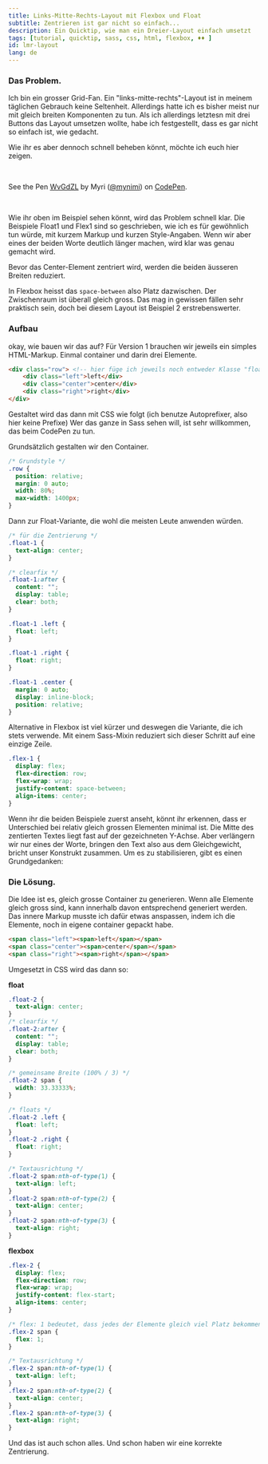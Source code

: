 ```yaml
---
title: Links-Mitte-Rechts-Layout mit Flexbox und Float
subtitle: Zentrieren ist gar nicht so einfach...
description: Ein Quicktip, wie man ein Dreier-Layout einfach umsetzt
tags: [tutorial, quicktip, sass, css, html, flexbox, ♦♦ ]
id: lmr-layout
lang: de
---
```

### Das Problem.
Ich bin ein grosser Grid-Fan. Ein "links-mitte-rechts"-Layout ist in meinem täglichen Gebrauch keine Seltenheit. Allerdings hatte ich es bisher meist nur mit gleich breiten Komponenten zu tun. Als ich allerdings letztesn mit drei Buttons das Layout umsetzen wollte, habe ich festgestellt, dass es gar nicht so einfach ist, wie gedacht.

Wie ihr es aber dennoch schnell beheben könnt, möchte ich euch hier zeigen.

<br><!-- more -->
<p data-height="409" data-theme-id="7132" data-slug-hash="WvGdZL" data-default-tab="result" data-user="mynimi" class='codepen'>See the Pen <a href='http://codepen.io/mynimi/pen/WvGdZL/'>WvGdZL</a> by Myri (<a href='http://codepen.io/mynimi'>@mynimi</a>) on <a href='http://codepen.io'>CodePen</a>.</p>
<script async src="//assets.codepen.io/assets/embed/ei.js"></script>
<br>

Wie ihr oben im Beispiel sehen könnt, wird das Problem schnell klar. Die Beispiele Float1 und Flex1 sind so geschrieben, wie ich es für gewöhnlich tun würde, mit kurzem Markup und kurzen Style-Angaben. Wenn wir aber eines der beiden Worte deutlich länger machen, wird klar was genau gemacht wird.

Bevor das Center-Element zentriert wird, werden die beiden äusseren Breiten reduziert.

In Flexbox heisst das `space-between` also Platz dazwischen. Der Zwischenraum ist überall gleich gross. Das mag in gewissen fällen sehr praktisch sein, doch bei diesem Layout ist Beispiel 2 erstrebenswerter.

### Aufbau
okay, wie bauen wir das auf? Für Version 1 brauchen wir jeweils ein simples HTML-Markup. Einmal container und darin drei Elemente.

```html
<div class="row"> <!-- hier füge ich jeweils noch entweder Klasse "float-1" oder "flex-1" hinzu -->
    <div class="left">left</div>
    <div class="center">center</div>
    <div class="right">right</div>
</div>
```

Gestaltet wird das dann mit CSS wie folgt (ich benutze Autoprefixer, also hier keine Prefixe) Wer das ganze in Sass sehen will, ist sehr willkommen, das beim CodePen zu tun.

Grundsätzlich gestalten wir den Container.

```css
/* Grundstyle */
.row {
  position: relative;
  margin: 0 auto;
  width: 80%;
  max-width: 1400px;
}
```

Dann zur Float-Variante, die wohl die meisten Leute anwenden würden.

```css
/* für die Zentrierung */
.float-1 {
  text-align: center;
}

/* clearfix */
.float-1:after {
  content: "";
  display: table;
  clear: both;
}

.float-1 .left {
  float: left;
}

.float-1 .right {
  float: right;
}

.float-1 .center {
  margin: 0 auto;
  display: inline-block;
  position: relative;
}
```


Alternative in Flexbox ist viel kürzer und deswegen die Variante, die ich stets verwende. Mit einem Sass-Mixin reduziert sich dieser Schritt auf eine einzige Zeile.

```css
.flex-1 {
  display: flex;
  flex-direction: row;
  flex-wrap: wrap;
  justify-content: space-between;
  align-items: center;
}
```

Wenn ihr die beiden Beispiele zuerst anseht, könnt ihr erkennen, dass er Unterschied bei relativ gleich grossen Elementen minimal ist. Die Mitte des zentierten Textes liegt fast auf der gezeichneten Y-Achse.
Aber verlängern wir nur eines der Worte, bringen den Text also aus dem Gleichgewicht, bricht unser Konstrukt zusammen. Um es zu stabilisieren, gibt es einen Grundgedanken:

### Die Lösung.

Die Idee ist es, gleich grosse Container zu generieren. Wenn alle Elemente gleich gross sind, kann innerhalb davon entsprechend generiert werden. Das innere Markup musste ich dafür etwas anspassen, indem ich die Elemente, noch in eigene container gepackt habe.

```html
<span class="left"><span>left</span></span>
<span class="center"><span>center</span></span>
<span class="right"><span>right</span></span>
```

Umgesetzt in CSS wird das dann so:

**float**

```css
.float-2 {
  text-align: center;
}
/* clearfix */
.float-2:after {
  content: "";
  display: table;
  clear: both;
}

/* gemeinsame Breite (100% / 3) */
.float-2 span {
  width: 33.33333%;
}

/* floats */
.float-2 .left {
  float: left;
}
.float-2 .right {
  float: right;
}

/* Textausrichtung */
.float-2 span:nth-of-type(1) {
  text-align: left;
}
.float-2 span:nth-of-type(2) {
  text-align: center;
}
.float-2 span:nth-of-type(3) {
  text-align: right;
}
```

**flexbox**

```css
.flex-2 {
  display: flex;
  flex-direction: row;
  flex-wrap: wrap;
  justify-content: flex-start;
  align-items: center;
}

/* flex: 1 bedeutet, dass jedes der Elemente gleich viel Platz bekommen soll. */
.flex-2 span {
  flex: 1;
}

/* Textausrichtung */
.flex-2 span:nth-of-type(1) {
  text-align: left;
}
.flex-2 span:nth-of-type(2) {
  text-align: center;
}
.flex-2 span:nth-of-type(3) {
  text-align: right;
}

```

Und das ist auch schon alles. Und schon haben wir eine korrekte Zentrierung.